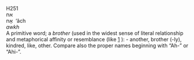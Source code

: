 H251  
אח  
אָח ‎ ‘âch  
*awkh*  
A primitive word; a *brother* (used in the widest sense of literal
relationship and metaphorical affinity or resemblance (like [1](h0001)
): - another, brother (-ly), kindred, like, other. Compare also the
proper names beginning with “Ah-” or “Ahi-”.  
